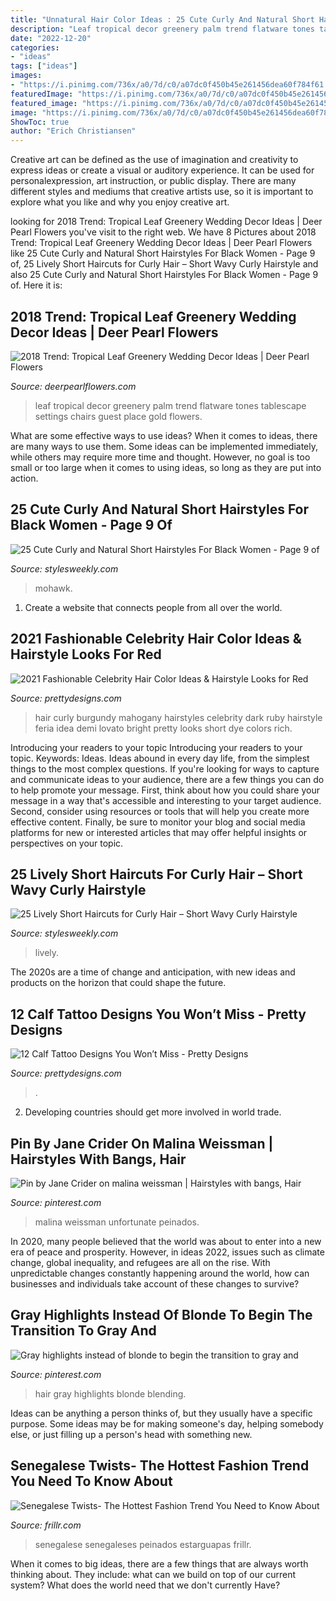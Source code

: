```yaml
---
title: "Unnatural Hair Color Ideas : 25 Cute Curly And Natural Short Hairstyles For Black Women"
description: "Leaf tropical decor greenery palm trend flatware tones tablescape settings chairs guest place gold flowers"
date: "2022-12-20"
categories:
- "ideas"
tags: ["ideas"]
images:
- "https://i.pinimg.com/736x/a0/7d/c0/a07dc0f450b45e261456dea60f784f61.jpg"
featuredImage: "https://i.pinimg.com/736x/a0/7d/c0/a07dc0f450b45e261456dea60f784f61.jpg"
featured_image: "https://i.pinimg.com/736x/a0/7d/c0/a07dc0f450b45e261456dea60f784f61.jpg"
image: "https://i.pinimg.com/736x/a0/7d/c0/a07dc0f450b45e261456dea60f784f61.jpg"
ShowToc: true
author: "Erich Christiansen"
---
```



Creative art can be defined as the use of imagination and creativity to express ideas or create a visual or auditory experience. It can be used for personalexpression, art instruction, or public display. There are many different styles and mediums that creative artists use, so it is important to explore what you like and why you enjoy creative art.

	

		
looking for 2018 Trend: Tropical Leaf Greenery Wedding Decor Ideas | Deer Pearl Flowers you've visit to the right web. We have 8 Pictures about 2018 Trend: Tropical Leaf Greenery Wedding Decor Ideas | Deer Pearl Flowers like 25 Cute Curly and Natural Short Hairstyles For Black Women - Page 9 of, 25 Lively Short Haircuts for Curly Hair – Short Wavy Curly Hairstyle and also 25 Cute Curly and Natural Short Hairstyles For Black Women - Page 9 of. Here it is:
		
    
## 2018 Trend: Tropical Leaf Greenery Wedding Decor Ideas | Deer Pearl Flowers

<img loading=lazy src="http://www.deerpearlflowers.com/wp-content/uploads/2016/12/Palm-Leaf-wedding-tablescape-with-gold-tones-in-flatware-guest-chairs-and-place-settings.jpg" onerror="this.onerror=null;this.src='https://tse1.mm.bing.net/th?id=OIP.FFNgm2hgjLWPIu-V29TrqgHaKG&amp;pid=15.1';" alt="2018 Trend: Tropical Leaf Greenery Wedding Decor Ideas | Deer Pearl Flowers">

_Source: deerpearlflowers.com_

>leaf tropical decor greenery palm trend flatware tones tablescape settings chairs guest place gold flowers. 

	

What are some effective ways to use ideas?
When it comes to ideas, there are many ways to use them. Some ideas can be implemented immediately, while others may require more time and thought. However, no goal is too small or too large when it comes to using ideas, so long as they are put into action.

    
## 25 Cute Curly And Natural Short Hairstyles For Black Women - Page 9 Of

<img loading=lazy src="https://www.stylesweekly.com/wp-content/uploads/2015/07/22-cute-curly-and-natural-short-hairstyles-for-black-women11-600x553.jpg" onerror="this.onerror=null;this.src='https://tse1.mm.bing.net/th?id=OIP.-d5OQstcg4qLTHewetVBCgHaG0&amp;pid=15.1';" alt="25 Cute Curly and Natural Short Hairstyles For Black Women - Page 9 of">

_Source: stylesweekly.com_

>mohawk. 

	

1. Create a website that connects people from all over the world.

    
## 2021 Fashionable Celebrity Hair Color Ideas &amp; Hairstyle Looks For Red

<img loading=lazy src="https://www.prettydesigns.com/wp-content/uploads/2014/11/Feria-Red-Curly-Hair.jpg" onerror="this.onerror=null;this.src='https://tse3.mm.bing.net/th?id=OIP.bZHkgfd8yHlZEO3DKjcDqgHaKX&amp;pid=15.1';" alt="2021 Fashionable Celebrity Hair Color Ideas &amp; Hairstyle Looks for Red">

_Source: prettydesigns.com_

>hair curly burgundy mahogany hairstyles celebrity dark ruby hairstyle feria idea demi lovato bright pretty looks short dye colors rich. 

	

Introducing your readers to your topic
Introducing your readers to your topic. Keywords: Ideas. Ideas abound in every day life, from the simplest things to the most complex questions. If you're looking for ways to capture and communicate ideas to your audience, there are a few things you can do to help promote your message. First, think about how you could share your message in a way that's accessible and interesting to your target audience. Second, consider using resources or tools that will help you create more effective content. Finally, be sure to monitor your blog and social media platforms for new or interested articles that may offer helpful insights or perspectives on your topic.

    
## 25 Lively Short Haircuts For Curly Hair – Short Wavy Curly Hairstyle

<img loading=lazy src="https://stylesweekly.com/wp-content/uploads/2018/01/25-lively-short-haircuts-for-curly-hair-short-wavy-curly-hairstyle-ideas-5.jpg" onerror="this.onerror=null;this.src='https://tse4.mm.bing.net/th?id=OIP.UqimZmMumsaDREluFJ-g5AHaLH&amp;pid=15.1';" alt="25 Lively Short Haircuts for Curly Hair – Short Wavy Curly Hairstyle">

_Source: stylesweekly.com_

>lively. 

	

The 2020s are a time of change and anticipation, with new ideas and products on the horizon that could shape the future.

    
## 12 Calf Tattoo Designs You Won’t Miss - Pretty Designs

<img loading=lazy src="https://www.prettydesigns.com/wp-content/uploads/2014/09/Skull-and-Owl-Tattoo.jpg" onerror="this.onerror=null;this.src='https://tse3.mm.bing.net/th?id=OIP.i8J4pYmjaJ_IDvQUxdUl5wHaNJ&amp;pid=15.1';" alt="12 Calf Tattoo Designs You Won’t Miss - Pretty Designs">

_Source: prettydesigns.com_

>. 

	

2. Developing countries should get more involved in world trade.

    
## Pin By Jane Crider On Malina Weissman | Hairstyles With Bangs, Hair

<img loading=lazy src="https://i.pinimg.com/736x/a0/7d/c0/a07dc0f450b45e261456dea60f784f61.jpg" onerror="this.onerror=null;this.src='https://tse2.mm.bing.net/th?id=OIP.I_R9bi0dnraD9Pyy5tpMtwHaNL&amp;pid=15.1';" alt="Pin by Jane Crider on malina weissman | Hairstyles with bangs, Hair">

_Source: pinterest.com_

>malina weissman unfortunate peinados. 

	

In 2020, many people believed that the world was about to enter into a new era of peace and prosperity. However, in ideas 2022, issues such as climate change, global inequality, and refugees are all on the rise. With unpredictable changes constantly happening around the world, how can businesses and individuals take account of these changes to survive?

    
## Gray Highlights Instead Of Blonde To Begin The Transition To Gray And

<img loading=lazy src="https://i.pinimg.com/736x/6e/96/98/6e969879716349a48d68531ea8ba0bc6--granite-v-hair.jpg" onerror="this.onerror=null;this.src='https://tse3.mm.bing.net/th?id=OIP.viwY4Aez6wundmVKUMcx3gHaJ3&amp;pid=15.1';" alt="Gray highlights instead of blonde to begin the transition to gray and">

_Source: pinterest.com_

>hair gray highlights blonde blending. 

	

Ideas can be anything a person thinks of, but they usually have a specific purpose. Some ideas may be for making someone's day, helping somebody else, or just filling up a person's head with something new.

    
## Senegalese Twists- The Hottest Fashion Trend You Need To Know About

<img loading=lazy src="https://www.frillr.com/wp-content/uploads/2020/07/senegalese-twist-22-768x1182.jpg" onerror="this.onerror=null;this.src='https://tse4.mm.bing.net/th?id=OIP.R41vUO8nneg8hcjPhO5WsAHaLZ&amp;pid=15.1';" alt="Senegalese Twists- The Hottest Fashion Trend You Need to Know About">

_Source: frillr.com_

>senegalese senegaleses peinados estarguapas frillr. 

	

When it comes to big ideas, there are a few things that are always worth thinking about. They include: what can we build on top of our current system? What does the world need that we don't currently Have?

